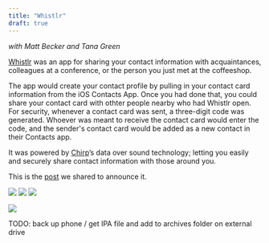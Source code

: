 ```yaml
---
title: "Whistlr"
draft: true
---
```



*with Matt Becker and Tana Green*

[Whistlr](https://twitter.com/WhistlrApp) was an app for sharing your contact information with acquaintances, colleagues at a conference, or the person you just met at the coffeeshop.

The app would create your contact profile by pulling in your contact card information from the iOS Contacts App. Once you had done that, you could share your contact card with othter people nearby who had Whistlr open. For security, whenever a contact card was sent, a three-digit code was generated. Whoever was meant to receive the contact card would enter the code, and the sender's contact card would be added as a new contact in their Contacts app.

It was powered  by [Chirp](http://chirp.io/)’s data over sound technology; letting you easily and securely share contact information with those around you.

This is the [post](https://medium.com/@narner/announcing-whistlr-for-ios-15a715b7706b) we shared to announce it.

![](/post_assets/whistlr/MainScreen.jpg)
![](/post_assets/whistlr/WhistlSent.jpg)
![](/post_assets/whistlr/ContactPage.jpg)



[![](http://img.youtube.com/vi/igx09piNgms/0.jpg)](http://www.youtube.com/watch?v=igx09piNgms "")


TODO: back up phone / get IPA file and add to archives folder on external drive
